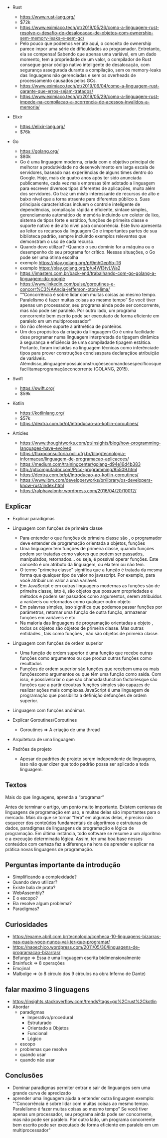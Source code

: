 * Rust 
    - https://www.rust-lang.org/
    - $72k
    - https://www.eximiaco.tech/pt/2019/05/26/como-a-linguagem-rust-resolve-o-desafio-de-desalocacao-de-objetos-com-ownership-sem-memory-leaks-e-sem-gc/
    - Pelo pouco que podemos ver até aqui, o conceito de ownership parece impor uma série de dificuldades ao programador. Entretanto, ela se compensa!
      Sabendo que apenas uma variável, em um dado momento, tem a propriedade de um valor, o compilador de Rust consegue gerar código nativo inteligente de desalocação, com segurança assegurada durante a compilação, sem os memory-leaks das linguagens não gerenciadas e sem os overheads de processamento causados pelos GCs.
    - https://www.eximiaco.tech/pt/2019/06/04/como-a-linguagem-rust-garante-que-erros-sejam-tratados/
    - https://www.eximiaco.tech/pt/2019/05/29/como-a-linguagem-rust-impede-na-compilacao-a-ocorrencia-de-acessos-invalidos-a-memoria/

* Elixir 
    - https://elixir-lang.org/
    - $76k

* Go 
    - https://golang.org/ 
    - $80k
    - Go é uma linguagem moderna, criada com o objetivo principal de melhorar a produtividade no desenvolvimento em larga escala de servidores, baseado nas experiências de alguns times dentro do Google. Hoje, mais de quatro anos após ter sido anunciada publicamente, cada vez mais empresas têm adotado a linguagem para escrever diversos tipos diferentes de aplicações, muito além dos servidores. Go traz um misto interessante de recursos de alto e baixo nível que a torna atraente para diferentes público s. Suas principais características incluem o controle inteligente de dependências, compilação rápida e eficiente, sintaxe simples, gerenciamento automático de memória incluindo um coletor de lixo, sistema de tipos forte e estático, funções de primeira classe e suporte nativo e de alto nível para concorrência. Este livro apresenta ao leitor os recursos da linguagem Go e importantes partes de sua biblioteca padrão, sempre incluindo exemplos relevantes que demonstram o uso de cada recurso.
    - Quando devo utilizar?
        -Quando o seu domínio for a máquina ou o desempenho do seu programa for crítico. Nessas situações, o Go pode ser uma ótima escolha
    - exemplo https://play.golang.org/p/9mhGep5b-T6
    - exemplo https://play.golang.org/p/u4WI3tvLWa2
    - https://imasters.com.br/back-end/trabalhando-com-go-golang-a-linguagem-do-google
    - https://www.linkedin.com/pulse/goroutines-e-concorr%C3%AAncia-jefferson-otoni-lima/
    - "“Concorrência é sobre lidar com muitas coisas ao mesmo tempo. Paralelismo é fazer muitas coisas ao mesmo tempo”
      Se você tiver apenas um processador, seu programa ainda pode ser concorrente, mas não pode ser paralelo. Por outro lado, um programa concorrente bem escrito pode ser executado de forma eficiente em paralelo em um multiprocessador"
    - Go não oferece suporte à aritmética de ponteiros.
    - Um dos propósitos da criação da linguagem Go é unira facilidade dese programar numa linguagem interpretada de tipagem dinâmica à segurança e eficiência de uma compiladade tipagem estática. Portanto, foram incluídas na linguagem técnicas como inferênciade tipos para prover construções concisaspara declaraçãoe atribuição de variáveis. Alémdisso,alinguagempossuiconstruçõesecomandosespecíficosquefacilitamaprogramaçãoconcorrente (GOLANG, 2015).

* Swift 
    - https://swift.org/
    - $59k

* Kotlin 
    - https://kotlinlang.org/
    - $57k
    - https://dextra.com.br/pt/introducao-ao-kotlin-coroutines/


* Articles
    - https://www.thoughtworks.com/pt/insights/blog/how-programming-languages-have-evolved
    - https://fluxoconsultoria.poli.ufrj.br/blog/tecnologia-informacao/linguagem-de-programacao-aplicacoes/
    - https://medium.com/trainingcenter/golang-d94e16d4b383
    - http://ptcomputador.com/P/cc-programming/85509.html
    - https://dextra.com.br/pt/introducao-ao-kotlin-coroutines/
    - https://www.ibm.com/developerworks/br/library/os-developers-know-rust/index.html
    - https://ralphavalonbr.wordpress.com/2016/04/20/10012/

## Explicar
* Explicar paradigmas
* Linguagem com funções de primeira classe
    - Para entender o que funções de primeira classe são , o programador deve entender de programação orientada a objetos, funções 
    - Uma linguagem tem funções de primeira classe, quando funções podem ser tratadas como valores que podem ser passados, manipulados, retornados... ou seja, é       possível operar funções. Este conceito é um atributo da linguagem, ou ela tem ou não tem.
    - O termo "primeira classe" significa que a função é tratada da mesma forma que qualquer tipo de valor no javascript. Por exemplo, para você atribuir um valor a   uma variável.
    - Em JavaScript e em outras linguagens modernas as funções são de primeira classe, isto é, são objetos que possuem propriedades e métodos e podem ser passados     como argumentos, serem atribuídos a variáveis ou retornados como qualquer outro objeto
    - Em palavras simples, isso significa que podemos passar funções por parâmetros, retornar uma função de outra função, armazenar funções em variáveis e etc
    - Na maioria das linguagens de programação orientadas a objeto , todos os objetos são objetos de primeira classe. Mas outras entidades , tais como funções , não   são objetos de primeira classe.
    

* Linguagem com funções de ordem superior 
    - Uma função de ordem superior é uma função que recebe outras funções como argumentos ou que produz outras funções como resultados
    - Funções de ordem superior são funções que recebem uma ou mais funçõescomo argumentos ou que têm uma função como saída. Com isso, é possívelcriar o que são chamadasfunction factoriesque são funções que a partir deoutras funções simples são capazes de realizar ações mais complexas.JavaScript é uma linguagem de programação que possibilita a definição defunções de ordem superior.
* Linguagem com funções anônimas
* Explicar Goroutines/Coroutines
    - Goroutines => A criação de uma thread 
* Arquitetura de uma linguagem
* Padrões de projeto
    - Apesar de padrões de projeto serem independente de linguagens, isso não quer dizer que todo padrão possa ser aplicado a toda linguagem.

## Textos
Mais do que linguagens, aprenda a “programar”

Antes de terminar o artigo, um ponto muito importante. Existem centenas de linguagens de programação em uso, e muitas delas são importantes para o mercado. Mais do que se tornar “fera” em algumas delas, é preciso não esquecer dos conteúdos fundamentais de algoritmos e estruturas de dados, paradigmas de linguagens de programação e lógica de programação. Em última instância, todo software se resume a um algoritmo e a execução determinada lógica. Assim, ter uma boa base nesses conteúdos com certeza faz a diferença na hora de aprender e aplicar na prática novas linguagens de programação.


## Perguntas importante da introdução

* Simplificando a complexidade?
* Quando devo utilizar?
* Existe bala de prata?
* WebAssembly?
* E o escopo?
* Ela resolve algum problema?
* Paradigmas?

## Curiosidades
* https://exame.abril.com.br/tecnologia/conheca-10-linguagens-bizarras-nas-quais-voce-nunca-vai-ter-que-programar/
* https://naoechico.wordpress.com/2011/05/30/linguagens-de-programacao-bizarras/
* Befunge => Essa é uma linguagem escrita bidimensionalmente
* Brainfuck => 8 operações
* Emojinal
* Malbolge => (o 8 circulo dos 9 circulos na obra Inferno de Dante)

## falar maximo 3 linguagens
* https://insights.stackoverflow.com/trends?tags=go%2Crust%2Ckotlin
* Abordar
    - paradigmas
        - Imperativo/procedural
        - Estruturado
        - Orientado a Objetos
        - Funcional
        - Lógico
    - escopo
    - problemas que resolve
    - quando usar
    - quando não usar

## Conclusões
* Dominar paradigmas permiter entrar e sair de linguanges sem uma grande curva de apredizado 
* aprender uma linguagem ajuda a entender outra linguagem exemplo: "“Concorrência é sobre lidar com muitas coisas ao mesmo tempo. Paralelismo é fazer muitas coisas    ao mesmo tempo” Se você tiver apenas um processador, seu programa ainda pode ser concorrente, mas não pode ser paralelo. Por outro lado, um programa concorrente     bem escrito pode ser executado de forma eficiente em paralelo em um multiprocessador"